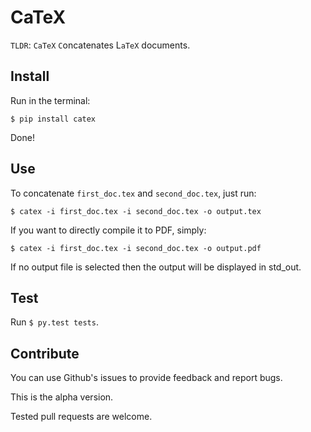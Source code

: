 # CaTeX

`TLDR`: `CaTeX` `C`oncatenates L`aTeX` documents.

## Install

Run in the terminal:

    $ pip install catex

Done!

## Use

To concatenate `first_doc.tex` and `second_doc.tex`, just run:

    $ catex -i first_doc.tex -i second_doc.tex -o output.tex

If you want to directly compile it to PDF, simply:

    $ catex -i first_doc.tex -i second_doc.tex -o output.pdf

If no output file is selected then the output
will be displayed in std_out.

## Test

Run `$ py.test tests`.

## Contribute

You can use Github's issues to provide feedback and
report bugs.

This is the alpha version.

Tested pull requests are welcome.
